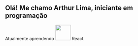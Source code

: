 ## Olá! Me chamo Arthur Lima, iniciante em programação
Atualmente aprendendo 
            <img src="https://cdn.jsdelivr.net/gh/devicons/devicon@latest/icons/react/react-original.svg" width=50/>
          React
<!--
**Arthutstuts96/Arthutstuts96** is a ✨ _special_ ✨ repository because its `README.md` (this file) appears on your GitHub profile.

Here are some ideas to get you started:

- 🔭 I’m currently working on ...
- 🌱 I’m currently learning ...
- 👯 I’m looking to collaborate on ...
- 🤔 I’m looking for help with ...
- 💬 Ask me about ...
- 📫 How to reach me: ...
- 😄 Pronouns: ...
- ⚡ Fun fact: ...
-->
